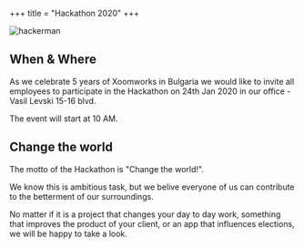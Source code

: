 +++
title = "Hackathon 2020"
+++

![hackerman](https://media.giphy.com/media/QbumCX9HFFDQA/giphy.gif)

## When & Where

As we celebrate 5 years of Xoomworks in Bulgaria we would like to invite all employees to participate in the Hackathon on 24th Jan 2020 in our office - Vasil Levski 15-16 blvd. 

The event will start at 10 AM.

## Change the world 

The motto of the Hackathon is "Change the world!".

We know this is ambitious task, but we belive everyone of us can contribute to the betterment of our surroundings.

No matter if it is a project that changes your day to day work, something that improves the product of your client, or an app that influences elections, we will be happy to take a look.


